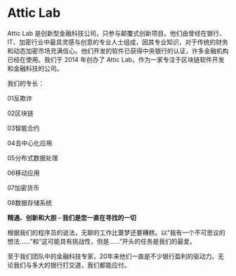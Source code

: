 # 

# Attic Lab


Attic Lab 是创新型金融科技公司，只参与颠覆式创新项目。他们由曾经在银行、IT、加密行业中最具灵感与创意的专业人士组成，因其专业知识，对于传统的财务和动态加密市场充满信心。他们开发的软件已获得中央银行的认证，许多金融机构已经在使用。我们于 2014 年创办了 Attic Lab，作为一家专注于区块链软件开发和金融科技的公司。

我们的专长：

01反欺诈

02区块链

03智能合约

04去中心化应用

05分布式数据处理

06移动应用

07加密货币

08数据存储系统

**精通、创新和大胆 - 我们是您一直在寻找的一切**

根据我们的程序员的说法，无聊的工作比噩梦还要糟糕。以“我有一个不可思议的想法……”和“这可能具有挑战性，但是……”开头的任务是我们的最爱。

至于我们团队中的金融科技专家，20年来他们一直是不少银行盈利的驱动力。无论我们与多大的银行打交道，我们都能应付。

